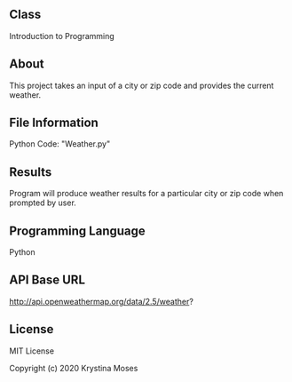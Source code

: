 ## Class
Introduction to Programming

## About
This project takes an input of a city or zip code and provides the current weather.

## File Information
Python Code: "Weather.py"

## Results
Program will produce weather results for a particular city or zip code when prompted by user.

## Programming Language
Python

## API Base URL
http://api.openweathermap.org/data/2.5/weather?

## License
MIT License

Copyright (c) 2020 Krystina Moses
